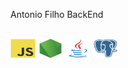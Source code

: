 Antonio Filho
BackEnd
<div style="display: inline_block"><br>
 <img align="center" alt="java" height="30" width="40" src="https://raw.githubusercontent.com/devicons/devicon/master/icons/javascript/javascript-original.svg">
 <img align="center" alt="java" height="30" width="40" src="https://raw.githubusercontent.com/devicons/devicon/master/icons/nodejs/nodejs-original.svg">
 <img align="center" alt="java" height="30" width="40" src="https://raw.githubusercontent.com/devicons/devicon/master/icons/java/java-original.svg">
 <img align="center" alt="postgresql" height="30" width="40" src="https://raw.githubusercontent.com/devicons/devicon/master/icons/postgresql/postgresql-plain.svg">
</div>
 
<div> 
 
 

</div>
